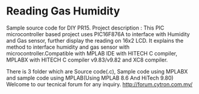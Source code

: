# Reading Gas Humidity
Sample source code for DIY PR15. Project description : This PIC microcontroller based project uses PIC16F876A to interface with Humidity and Gas sensor, further display the reading on 16x2 LCD. It explains the method to interface humidity and gas sensor with microcontroller.Compatible with MPLAB IDE with HITECH C compiler, MPLABX with HITECH C compiler v9.83/v9.82 and XC8 compiler.

There is 3 folder which are Source code(.c), Sample code using MPLABX and sample code using MPLAB(Using MPLAB 8.6 And HiTech 9.80) Welcome to our tecnical forum for any inquiry. http://forum.cytron.com.my/
